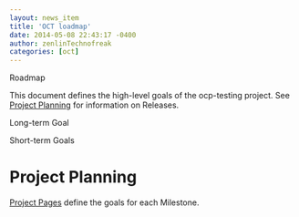 ```yaml
---
layout: news_item
title: 'OCT loadmap'
date: 2014-05-08 22:43:17 -0400
author: zenlinTechnofreak
categories: [oct]
---
```

 Roadmap

This document defines the high-level goals of the ocp-testing project. See [Project Planning](project-planning) for information on Releases.

 Long-term Goal



 Short-term Goals



Project Planning
================

[Project Pages](https://github.com/huawei-openlab/oct/wiki) define the goals for each Milestone.
